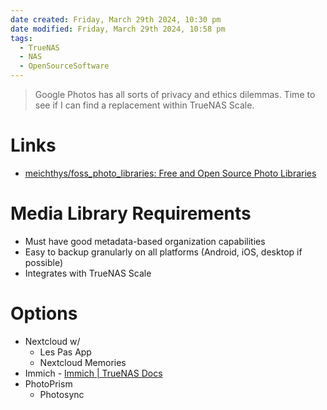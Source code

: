 ```yaml
---
date created: Friday, March 29th 2024, 10:30 pm
date modified: Friday, March 29th 2024, 10:58 pm
tags:
  - TrueNAS
  - NAS
  - OpenSourceSoftware
---
```


> Google Photos has all sorts of privacy and ethics dilemmas. Time to see if I can find a replacement within TrueNAS Scale.
# Links
- [meichthys/foss_photo_libraries: Free and Open Source Photo Libraries](https://github.com/meichthys/foss_photo_libraries) 
# Media Library Requirements
- Must have good metadata-based organization capabilities
- Easy to backup granularly on all platforms (Android, iOS, desktop if possible)
- Integrates with TrueNAS Scale
# Options
- Nextcloud w/
	- Les Pas App
	- Nextcloud Memories 
- Immich - [Immich | TrueNAS Docs](https://www.truenas.com/docs/scale/scaletutorials/apps/communityapps/immich/) 
- PhotoPrism
	- Photosync
#